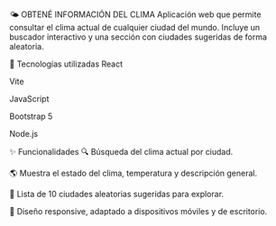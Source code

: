 🌤️ OBTENÉ INFORMACIÓN DEL CLIMA
Aplicación web que permite consultar el clima actual de cualquier ciudad del mundo. Incluye un buscador interactivo y una sección con ciudades sugeridas de forma aleatoria.

🚀 Tecnologías utilizadas
React

Vite

JavaScript

Bootstrap 5

Node.js

✨ Funcionalidades
🔍 Búsqueda del clima actual por ciudad.

🌎 Muestra el estado del clima, temperatura y descripción general.

🎲 Lista de 10 ciudades aleatorias sugeridas para explorar.

📱 Diseño responsive, adaptado a dispositivos móviles y de escritorio.
